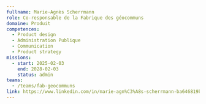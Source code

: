```yaml
---
fullname: Marie-Agnès Scherrmann
role: Co-responsable de la Fabrique des géocommuns
domaine: Produit
competences:
  - Product design
  - Administration Publique
  - Communication
  - Product strategy
missions:
  - start: 2025-02-03
    end: 2028-02-03
    status: admin
teams:
  - /teams/fab-geocommuns
link: https://www.linkedin.com/in/marie-agn%C3%A8s-scherrmann-ba646819b/
---
```

